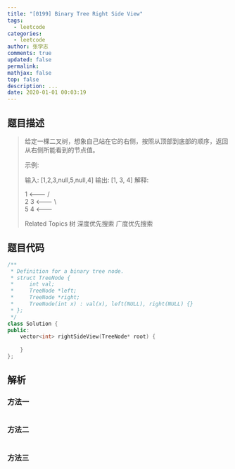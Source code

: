 ```yaml
---
title: "[0199] Binary Tree Right Side View"
tags:
  - leetcode
categories:
  - leetcode
author: 张学志
comments: true
updated: false
permalink:
mathjax: false
top: false
description: ...
date: 2020-01-01 00:03:19
---
```


## 题目描述

> 给定一棵二叉树，想象自己站在它的右侧，按照从顶部到底部的顺序，返回从右侧所能看到的节点值。 
> 
> 示例: 
> 
> 输入: [1,2,3,null,5,null,4]
> 输出: [1, 3, 4]
> 解释:
> 
> 1            <---
> /   \
> 2     3         <---
> \     \
> 5     4       <---
> 
> Related Topics 树 深度优先搜索 广度优先搜索

## 题目代码

```cpp
/**
 * Definition for a binary tree node.
 * struct TreeNode {
 *     int val;
 *     TreeNode *left;
 *     TreeNode *right;
 *     TreeNode(int x) : val(x), left(NULL), right(NULL) {}
 * };
 */
class Solution {
public:
    vector<int> rightSideView(TreeNode* root) {
        
    }
};
```

## 解析

### 方法一

```cpp

```

### 方法二

```cpp

```

### 方法三

```cpp

```

